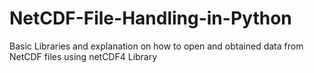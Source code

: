 # NetCDF-File-Handling-in-Python
Basic Libraries and explanation on how to open and obtained data from NetCDF files using netCDF4 Library
